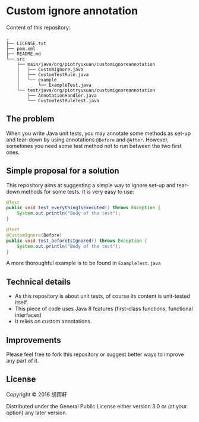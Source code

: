 # Custom ignore annotation

Content of this repository:

```
.
├── LICENSE.txt
├── pom.xml
├── README.md
└── src
    ├── main/java/org/piotryuxuan/customignoreannotation
    │   ├── CustomIgnore.java
    │   ├── CustomTestRule.java
    │   └── example
    │       └── ExampleTest.java
    └── test/java/org/piotryuxuan/customignoreannotation
        ├── AnnotationHandler.java
        └── CustomTestRuleTest.java
```

## The problem

When you write Java unit tests, you may annotate some methods as set-up
and tear-down by using annotations `@Before` and `@After`. However,
sometimes you need some test method not to run between the two first ones.

## Simple proposal for a solution

This repository aims at suggesting a simple way to ignore set-up and
tear-down methods for some tests. It is very easy to use:

```Java
@Test
public void test_everythingIsExecuted() throws Exception {
    System.out.println("Body of the test");
}

@Test
@CustomIgnore(Before)
public void test_beforeIsIgnored() throws Exception {
    System.out.println("Body of the test");
}
```

A more thoroughful example is to be found in `ExampleTest.java`

## Technical details

 * As this repository is about unit tests, of course its content is
unit-tested itself.
 * This piece of code uses Java 8 features (first-class functions,
   functional interfaces)
 * It relies on custom annotations.

## Improvements

Please feel free to fork this repository or suggest better ways to
improve any part of it.

## License

Copyright © 2016 胡雨軒

Distributed under the General Public License either version 3.0 or (at
your option) any later version.
